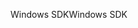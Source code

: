 <span data-ttu-id="d72e3-101">Windows SDK</span><span class="sxs-lookup"><span data-stu-id="d72e3-101">Windows SDK</span></span>